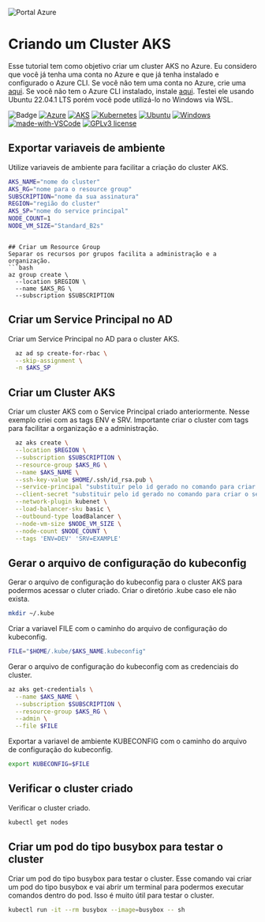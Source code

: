 ![Portal Azure](https://devopstales.github.io/img/azure.webp)
# Criando um Cluster AKS
Esse tutorial tem como objetivo criar um cluster AKS no Azure. Eu considero que você já tenha uma conta no Azure e que já tenha instalado e configurado o Azure CLI. Se você não tem uma conta no Azure, crie uma [aqui](https://azure.microsoft.com/pt-br/free/). Se você não tem o Azure CLI instalado, instale [aqui](https://docs.microsoft.com/pt-br/cli/azure/install-azure-cli-linux?pivots=apt).  Testei ele usando Ubuntu 22.04.1 LTS porém você pode utilizá-lo no Windows via WSL.

![Badge](https://img.shields.io/badge/Status-em%20desenvolvimento-yellow) 
[![Azure](https://img.shields.io/badge/Azure-Portal-darkblue)](https://portal.azure.com/) [![AKS](https://img.shields.io/badge/AKS-Kubernetes-darkblue)](https://learn.microsoft.com/en-us/azure/aks/) [![Kubernetes](https://img.shields.io/badge/Kubernetes-Cluster-darkblue)](https://kubernetes.io/docs/concepts/architecture/) [![Ubuntu](https://img.shields.io/badge/Ubuntu-20.04+-orange)](http://ubuntu.com) [![Windows](https://img.shields.io/badge/Windows-WSL-blue)](https://learn.microsoft.com/pt-br/windows/wsl/install)
[![made-with-VSCode](https://img.shields.io/badge/Made%20With-VSCode-1f425f.svg)](https://code.visualstudio.com/) 
[![GPLv3 license](https://img.shields.io/badge/License-GPLv3-blue.svg)](http://perso.crans.org/besson/LICENSE.html)
## Exportar variaveis de ambiente
Utilize variaveis de ambiente para facilitar a criação do cluster AKS. 
```bash
AKS_NAME="nome do cluster"
AKS_RG="nome para o resource group"
SUBSCRIPTION="nome da sua assinatura"
REGION="região do cluster"
AKS_SP="nome do service principal"
NODE_COUNT=1
NODE_VM_SIZE="Standard_B2s"
```
```

## Criar um Resource Group
Separar os recursos por grupos facilita a administração e a organização. 
```bash
az group create \
  --location $REGION \
  --name $AKS_RG \
  --subscription $SUBSCRIPTION
```

## Criar um Service Principal no AD
Criar um Service Principal no AD para o cluster AKS. 
```bash
  az ad sp create-for-rbac \
  --skip-assignment \
  -n $AKS_SP
```

## Criar um Cluster AKS
Criar um cluster AKS com o Service Principal criado anteriormente. Nesse exemplo criei com as tags ENV e SRV. Importante criar o cluster com tags para facilitar a organização e a administração.
```bash
  az aks create \
  --location $REGION \
  --subscription $SUBSCRIPTION \
  --resource-group $AKS_RG \
  --name $AKS_NAME \
  --ssh-key-value $HOME/.ssh/id_rsa.pub \
  --service-principal "substituir pelo id gerado no comando para criar o service" \
  --client-secret "substituir pelo id gerado no comando para criar o service" \
  --network-plugin kubenet \
  --load-balancer-sku basic \
  --outbound-type loadBalancer \
  --node-vm-size $NODE_VM_SIZE \
  --node-count $NODE_COUNT \
  --tags 'ENV=DEV' 'SRV=EXAMPLE'
```

## Gerar o arquivo de configuração do kubeconfig
Gerar o arquivo de configuração do kubeconfig para o cluster AKS para podermos acessar o cluter criado. 
Criar o diretório .kube caso ele não exista.
```bash
mkdir ~/.kube
```
Criar a variavel FILE com o caminho do arquivo de configuração do kubeconfig.
```bash	
FILE="$HOME/.kube/$AKS_NAME.kubeconfig"
```
Gerar o arquivo de configuração do kubeconfig com as credenciais do cluster.
```bash	
az aks get-credentials \
  --name $AKS_NAME \
  --subscription $SUBSCRIPTION \
  --resource-group $AKS_RG \
  --admin \
  --file $FILE
```
Exportar a variavel de ambiente KUBECONFIG com o caminho do arquivo de configuração do kubeconfig.
```bash
export KUBECONFIG=$FILE
```

## Verificar o cluster criado
Verificar o cluster criado. 
```bash
kubectl get nodes
```

## Criar um pod do tipo busybox para testar o cluster
Criar um pod do tipo busybox para testar o cluster. Esse comando vai criar um pod do tipo busybox e vai abrir um terminal para podermos executar comandos dentro do pod. Isso é muito útil para testar o cluster.
```bash
kubectl run -it --rm busybox --image=busybox -- sh
```